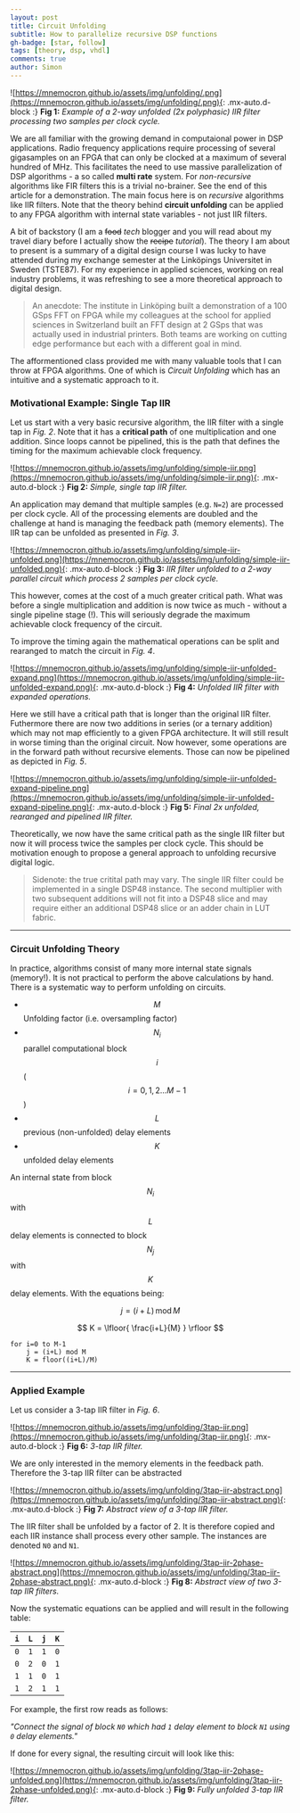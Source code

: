 ```yaml
---
layout: post
title: Circuit Unfolding
subtitle: How to parallelize recursive DSP functions
gh-badge: [star, follow]
tags: [theory, dsp, vhdl]
comments: true
author: Simon
---
```


![https://mnemocron.github.io/assets/img/unfolding/.png](https://mnemocron.github.io/assets/img/unfolding/.png){: .mx-auto.d-block :}
**Fig 1:** _Example of a 2-way unfolded (2x polyphasic) IIR filter processing two samples per clock cycle._

We are all familiar with the growing demand in computaional power in DSP applications. Radio frequency applications require processing of several gigasamples on an FPGA that can only be clocked at a maximum of several hundred of MHz.
This facilitates the need to use massive parallelization of DSP algorithms - a so called **multi rate** system. 
For _non-recursive_ algorithms like FIR filters this is a trivial no-brainer. See the end of this article for a demonstration.
The main focus here is on _recursive_ algorithms like IIR filters. 
Note that the theory behind **circuit unfolding** can be applied to any FPGA algorithm with internal state variables - not just IIR filters.

A bit of backstory (I am a ~~food~~ _tech_ blogger and you will read about my travel diary before I actually show the ~~recipe~~ _tutorial_).
The theory I am about to present is a summary of a digital design course I was lucky to have attended during my exchange semester at the Linköpings Universitet in Sweden (TSTE87).
For my experience in applied sciences, working on real industry problems, it was refreshing to see a more theoretical approach to digital design.

> An anecdote: The institute in Linköping built a demonstration of a 100 GSps FFT on FPGA while my colleagues at the school for applied sciences in Switzerland built an FFT design at 2 GSps that was actually used in industrial printers. 
Both teams are working on cutting edge performance but each with a different goal in mind.

The afformentioned class provided me with many valuable tools that I can throw at FPGA algorithms.
One of which is _Circuit Unfolding_ which has an intuitive and a systematic approach to it.

### Motivational Example: Single Tap IIR

Let us start with a very basic recursive algorithm, the IIR filter with a single tap in _Fig. 2_.
Note that it has a **critical path** of one multiplication and one addition. Since loops cannot be pipelined, this is the path that defines the timing for the maximum achievable clock frequency.

![https://mnemocron.github.io/assets/img/unfolding/simple-iir.png](https://mnemocron.github.io/assets/img/unfolding/simple-iir.png){: .mx-auto.d-block :}
**Fig 2:** _Simple, single tap IIR filter._

An application may demand that multiple samples (e.g. `N=2`) are processed per clock cycle.
All of the processing elements are doubled and the challenge at hand is managing the feedback path (memory elements).
The IIR tap can be unfolded as presented in _Fig. 3_. 

![https://mnemocron.github.io/assets/img/unfolding/simple-iir-unfolded.png](https://mnemocron.github.io/assets/img/unfolding/simple-iir-unfolded.png){: .mx-auto.d-block :}
**Fig 3:** _IIR filter unfolded to a 2-way parallel circuit which process 2 samples per clock cycle._

This however, comes at the cost of a much greater critical path.
What was before a single multiplication and addition is now twice as much - without a single pipeline stage (!). 
This will seriously degrade the maximum achievable clock frequency of the circuit.

To improve the timing again the mathematical operations can be split and rearanged to match the circuit in _Fig. 4_.

![https://mnemocron.github.io/assets/img/unfolding/simple-iir-unfolded-expand.png](https://mnemocron.github.io/assets/img/unfolding/simple-iir-unfolded-expand.png){: .mx-auto.d-block :}
**Fig 4:** _Unfolded IIR filter with expanded operations._

Here we still have a critical path that is longer than the original IIR filter. Futhermore there are now two additions in series (or a ternary addition) which may not map efficiently to a given FPGA architecture.
It will still result in worse timing than the original circuit.
Now however, some operations are in the forward path without recursive elements. Those can now be pipelined as depicted in _Fig. 5_.

![https://mnemocron.github.io/assets/img/unfolding/simple-iir-unfolded-expand-pipeline.png](https://mnemocron.github.io/assets/img/unfolding/simple-iir-unfolded-expand-pipeline.png){: .mx-auto.d-block :}
**Fig 5:** _Final 2x unfolded, rearanged and pipelined IIR filter._

Theoretically, we now have the same critical path as the single IIR filter but now it will process twice the samples per clock cycle.
This should be motivation enough to propose a general approach to unfolding recursive digital logic.

> Sidenote: the true critital path may vary. The single IIR filter could be implemented in a single DSP48 instance. The second multiplier with two subsequent additions will not fit into a DSP48 slice and may require either an additional DSP48 slice or an adder chain in LUT fabric. 

---

### Circuit Unfolding Theory

In practice, algorithms consist of many more internal state signals (memory!). 
It is not practical to perform the above calculations by hand.
There is a systematic way to perform unfolding on circuits.

- $$M$$ Unfolding factor (i.e. oversampling factor)
- $$N_i$$ parallel computational block $$i$$ ($$i={0,1,2...M-1}$$)
- $$L$$ previous (non-unfolded) delay elements
- $$K$$ unfolded delay elements

An internal state from block $$N_i$$ with $$L$$ delay elements is connected to block $$N_j$$ with $$K$$ delay elements.
With the equations being:

$$ j=(i+L)\,\mathrm{mod}\,M $$

$$ K = \lfloor{ \frac{i+L}{M} } \rfloor $$

```
for i=0 to M-1
	j = (i+L) mod M
	K = floor((i+L)/M)
```

--- 

### Applied Example

Let us consider a 3-tap IIR filter in _Fig. 6_.

![https://mnemocron.github.io/assets/img/unfolding/3tap-iir.png](https://mnemocron.github.io/assets/img/unfolding/3tap-iir.png){: .mx-auto.d-block :}
**Fig 6:** _3-tap IIR filter._

We are only interested in the memory elements in the feedback path.
Therefore the 3-tap IIR filter can be abstracted

![https://mnemocron.github.io/assets/img/unfolding/3tap-iir-abstract.png](https://mnemocron.github.io/assets/img/unfolding/3tap-iir-abstract.png){: .mx-auto.d-block :}
**Fig 7:** _Abstract view of a 3-tap IIR filter._

The IIR filter shall be unfolded by a factor of 2.
It is therefore copied and each IIR instance shall process every other sample.
The instances are denoted `N0` and `N1`.

![https://mnemocron.github.io/assets/img/unfolding/3tap-iir-2phase-abstract.png](https://mnemocron.github.io/assets/img/unfolding/3tap-iir-2phase-abstract.png){: .mx-auto.d-block :}
**Fig 8:** _Abstract view of two 3-tap IIR filters._

Now the systematic equations can be applied and will result in the following table:

| **`i`** | **`L`** | **`j`** | **`K`** |
|:----|:----|:----|:----|
| `0` | `1` | `1` | `0` |
| `0` | `2` | `0` | `1` |
| `1` | `1` | `0` | `1` |
| `1` | `2` | `1` | `1` |

For example, the first row reads as follows:

_"Connect the signal of block `N0` which had `1` delay element to block `N1` using `0` delay elements."_

If done for every signal, the resulting circuit will look like this:

![https://mnemocron.github.io/assets/img/unfolding/3tap-iir-2phase-unfolded.png](https://mnemocron.github.io/assets/img/unfolding/3tap-iir-2phase-unfolded.png){: .mx-auto.d-block :}
**Fig 9:** _Fully unfolded 3-tap IIR filter._







